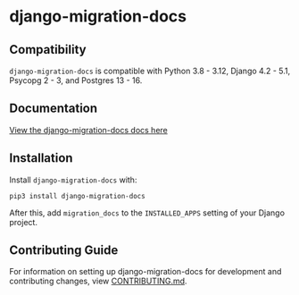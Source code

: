 # django-migration-docs

## Compatibility

`django-migration-docs` is compatible with Python 3.8 - 3.12, Django 4.2 - 5.1, Psycopg 2 - 3, and Postgres 13 - 16.

## Documentation

[View the django-migration-docs docs here](https://django-migration-docs.readthedocs.io/)

## Installation

Install `django-migration-docs` with:

    pip3 install django-migration-docs
After this, add `migration_docs` to the `INSTALLED_APPS` setting of your Django project.

## Contributing Guide

For information on setting up django-migration-docs for development and contributing changes, view [CONTRIBUTING.md](CONTRIBUTING.md).
